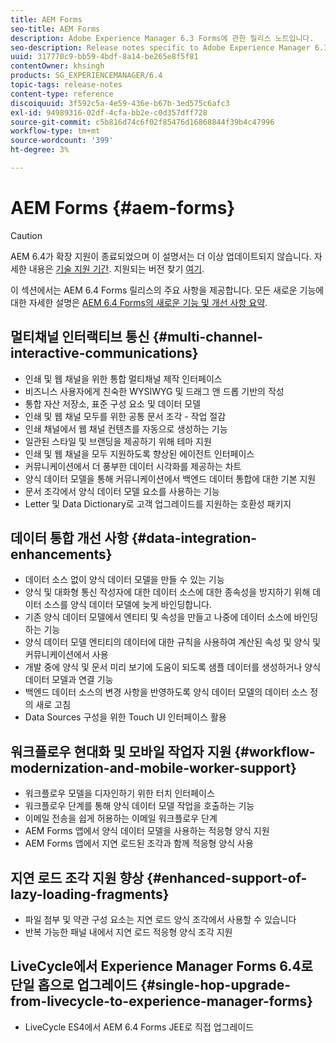 ```yaml
---
title: AEM Forms
seo-title: AEM Forms
description: Adobe Experience Manager 6.3 Forms에 관한 릴리스 노트입니다.
seo-description: Release notes specific to Adobe Experience Manager 6.3 Forms.
uuid: 317770c9-bb59-4bdf-8a14-be265e8f5f81
contentOwner: khsingh
products: SG_EXPERIENCEMANAGER/6.4
topic-tags: release-notes
content-type: reference
discoiquuid: 3f592c5a-4e59-436e-b67b-3ed575c6afc3
exl-id: 94989316-02df-4cfa-bb2e-c0d357dff728
source-git-commit: c5b816d74c6f02f85476d16868844f39b4c47996
workflow-type: tm+mt
source-wordcount: '399'
ht-degree: 3%

---
```


# AEM Forms {#aem-forms}

>[!CAUTION]
>
>AEM 6.4가 확장 지원이 종료되었으며 이 설명서는 더 이상 업데이트되지 않습니다. 자세한 내용은 [기술 지원 기간](https://helpx.adobe.com/kr/support/programs/eol-matrix.html). 지원되는 버전 찾기 [여기](https://experienceleague.adobe.com/docs/).

이 섹션에서는 AEM 6.4 Forms 릴리스의 주요 사항을 제공합니다. 모든 새로운 기능에 대한 자세한 설명은 [AEM 6.4 Forms의 새로운 기능 및 개선 사항 요약](/help/forms/using/whats-new.md).

## 멀티채널 인터랙티브 통신 {#multi-channel-interactive-communications}

* 인쇄 및 웹 채널을 위한 통합 멀티채널 제작 인터페이스
* 비즈니스 사용자에게 친숙한 WYSIWYG 및 드래그 앤 드롭 기반의 작성
* 통합 자산 저장소, 표준 구성 요소 및 데이터 모델
* 인쇄 및 웹 채널 모두를 위한 공통 문서 조각 - 작업 절감
* 인쇄 채널에서 웹 채널 컨텐츠를 자동으로 생성하는 기능
* 일관된 스타일 및 브랜딩을 제공하기 위해 테마 지원
* 인쇄 및 웹 채널을 모두 지원하도록 향상된 에이전트 인터페이스
* 커뮤니케이션에서 더 풍부한 데이터 시각화를 제공하는 차트
* 양식 데이터 모델을 통해 커뮤니케이션에서 백엔드 데이터 통합에 대한 기본 지원
* 문서 조각에서 양식 데이터 모델 요소를 사용하는 기능
* Letter 및 Data Dictionary로 고객 업그레이드를 지원하는 호환성 패키지

## 데이터 통합 개선 사항 {#data-integration-enhancements}

* 데이터 소스 없이 양식 데이터 모델을 만들 수 있는 기능
* 양식 및 대화형 통신 작성자에 대한 데이터 소스에 대한 종속성을 방지하기 위해 데이터 소스를 양식 데이터 모델에 늦게 바인딩합니다.
* 기존 양식 데이터 모델에서 엔티티 및 속성을 만들고 나중에 데이터 소스에 바인딩하는 기능
* 양식 데이터 모델 엔티티의 데이터에 대한 규칙을 사용하여 계산된 속성 및 양식 및 커뮤니케이션에서 사용
* 개발 중에 양식 및 문서 미리 보기에 도움이 되도록 샘플 데이터를 생성하거나 양식 데이터 모델과 연결 기능
* 백엔드 데이터 소스의 변경 사항을 반영하도록 양식 데이터 모델의 데이터 소스 정의 새로 고침
* Data Sources 구성을 위한 Touch UI 인터페이스 활용

## 워크플로우 현대화 및 모바일 작업자 지원 {#workflow-modernization-and-mobile-worker-support}

* 워크플로우 모델을 디자인하기 위한 터치 인터페이스
* 워크플로우 단계를 통해 양식 데이터 모델 작업을 호출하는 기능
* 이메일 전송을 쉽게 허용하는 이메일 워크플로우 단계
* AEM Forms 앱에서 양식 데이터 모델을 사용하는 적응형 양식 지원
* AEM Forms 앱에서 지연 로드된 조각과 함께 적응형 양식 사용

## 지연 로드 조각 지원 향상 {#enhanced-support-of-lazy-loading-fragments}

* 파일 첨부 및 약관 구성 요소는 지연 로드 양식 조각에서 사용할 수 있습니다
* 반복 가능한 패널 내에서 지연 로드 적응형 양식 조각 지원

## LiveCycle에서 Experience Manager Forms 6.4로 단일 홉으로 업그레이드 {#single-hop-upgrade-from-livecycle-to-experience-manager-forms}

* LiveCycle ES4에서 AEM 6.4 Forms JEE로 직접 업그레이드
